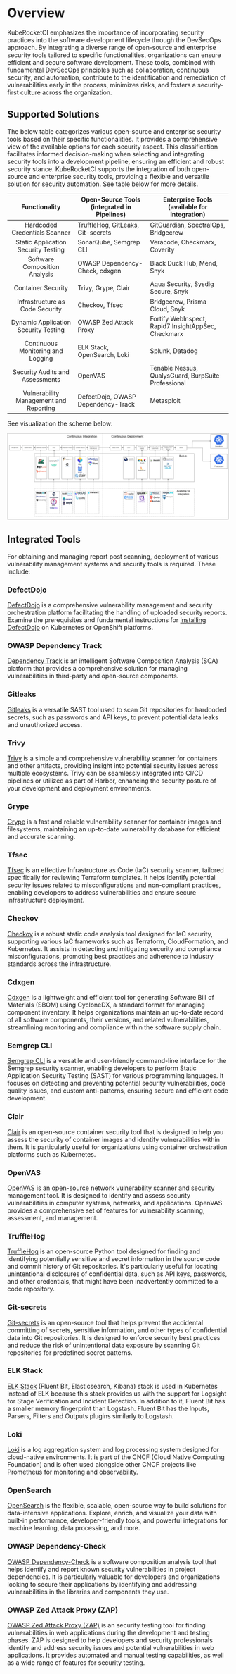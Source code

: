 # Overview

KubeRocketCI emphasizes the importance of incorporating security practices into the software development lifecycle through the DevSecOps approach. By integrating a diverse range of open-source and enterprise security tools tailored to specific functionalities, organizations can ensure efficient and secure software development. These tools, combined with fundamental DevSecOps principles such as collaboration, continuous security, and automation, contribute to the identification and remediation of vulnerabilities early in the process, minimizes risks, and fosters a security-first culture across the organization.

## Supported Solutions

The below table categorizes various open-source and enterprise security tools based on their specific functionalities. It provides a comprehensive view of the available options for each security aspect. This classification facilitates informed decision-making when selecting and integrating security tools into a development pipeline, ensuring an efficient and robust security stance. KubeRocketCI supports the integration of both open-source and enterprise security tools, providing a flexible and versatile solution for security automation. See table below for more details.

| Functionality                          | Open-Source Tools (integrated in Pipelines) | Enterprise Tools (available for Integration)           |
|:--------------------------------------:|---------------------------------------------|--------------------------------------------------------|
| Hardcoded Credentials Scanner          | TruffleHog, GitLeaks, Git-secrets           | GitGuardian, SpectralOps, Bridgecrew                   |
| Static Application Security Testing    | SonarQube, Semgrep CLI                      | Veracode, Checkmarx, Coverity                          |
| Software Composition Analysis          | OWASP Dependency-Check, cdxgen              | Black Duck Hub, Mend, Snyk                             |
| Container Security                     | Trivy, Grype, Clair                         | Aqua Security, Sysdig Secure, Snyk                     |
| Infrastructure as Code Security        | Checkov, Tfsec                              | Bridgecrew, Prisma Cloud, Snyk                         |
| Dynamic Application Security Testing   | OWASP Zed Attack Proxy                      | Fortify WebInspect, Rapid7 InsightAppSec, Checkmarx    |
| Continuous Monitoring and Logging      | ELK Stack, OpenSearch, Loki                 | Splunk, Datadog                                        |
| Security Audits and Assessments        | OpenVAS                                     | Tenable Nessus, QualysGuard, BurpSuite Professional    |
| Vulnerability Management and Reporting | DefectDojo, OWASP Dependency-Track          | Metasploit                                             |

See visualization the scheme below:

  ![Security tools in KubeRocketCI](../../assets/operator-guide/security-tools.png "Security tools in KubeRocketCI")

## Integrated Tools

For obtaining and managing report post scanning, deployment of various vulnerability management systems and security tools is required. These include:

### DefectDojo

[DefectDojo](https://www.defectdojo.com/) is a comprehensive vulnerability management and security orchestration platform facilitating the handling of uploaded security reports. Examine the prerequisites and fundamental instructions for [installing DefectDojo](../devsecops/defectdojo.md) on Kubernetes or OpenShift platforms.

### OWASP Dependency Track

[Dependency Track](https://dependencytrack.org/) is an intelligent Software Composition Analysis (SCA) platform that provides a comprehensive solution for managing vulnerabilities in third-party and open-source components.

### Gitleaks

[Gitleaks](https://github.com/zricethezav/gitleaks) is a versatile SAST tool used to scan Git repositories for hardcoded secrets, such as passwords and API keys, to prevent potential data leaks and unauthorized access.

### Trivy

[Trivy](https://github.com/aquasecurity/trivy) is a simple and comprehensive vulnerability scanner for containers and other artifacts, providing insight into potential security issues across multiple ecosystems. Trivy can be seamlessly integrated into CI/CD pipelines or utilized as part of Harbor, enhancing the security posture of your development and deployment environments.

### Grype

[Grype](https://github.com/anchore/grype) is a fast and reliable vulnerability scanner for container images and filesystems, maintaining an up-to-date vulnerability database for efficient and accurate scanning.

### Tfsec

[Tfsec](https://github.com/aquasecurity/tfsec) is an effective Infrastructure as Code (IaC) security scanner, tailored specifically for reviewing Terraform templates. It helps identify potential security issues related to misconfigurations and non-compliant practices, enabling developers to address vulnerabilities and ensure secure infrastructure deployment.

### Checkov

[Checkov](https://github.com/bridgecrewio/checkov) is a robust static code analysis tool designed for IaC security, supporting various IaC frameworks such as Terraform, CloudFormation, and Kubernetes. It assists in detecting and mitigating security and compliance misconfigurations, promoting best practices and adherence to industry standards across the infrastructure.

### Cdxgen

[Cdxgen](https://github.com/AppThreat/cdxgen) is a lightweight and efficient tool for generating Software Bill of Materials (SBOM) using CycloneDX, a standard format for managing component inventory. It helps organizations maintain an up-to-date record of all software components, their versions, and related vulnerabilities, streamlining monitoring and compliance within the software supply chain.

### Semgrep CLI

[Semgrep CLI](https://github.com/returntocorp/semgrep) is a versatile and user-friendly command-line interface for the Semgrep security scanner, enabling developers to perform Static Application Security Testing (SAST) for various programming languages. It focuses on detecting and preventing potential security vulnerabilities, code quality issues, and custom anti-patterns, ensuring secure and efficient code development.

### Clair

[Clair](https://github.com/quay/clair) is an open-source container security tool that is designed to help you assess the security of container images and identify vulnerabilities within them. It is particularly useful for organizations using container orchestration platforms such as Kubernetes.

### OpenVAS

[OpenVAS](https://openvas.org/) is an open-source network vulnerability scanner and security management tool. It is designed to identify and assess security vulnerabilities in computer systems, networks, and applications. OpenVAS provides a comprehensive set of features for vulnerability scanning, assessment, and management.

### TruffleHog

[TruffleHog](https://github.com/trufflesecurity/trufflehog) is an open-source Python tool designed for finding and identifying potentially sensitive and secret information in the source code and commit history of Git repositories. It's particularly useful for locating unintentional disclosures of confidential data, such as API keys, passwords, and other credentials, that might have been inadvertently committed to a code repository.

### Git-secrets

[Git-secrets](https://github.com/awslabs/git-secrets) is an open-source tool that helps prevent the accidental committing of secrets, sensitive information, and other types of confidential data into Git repositories. It is designed to enforce security best practices and reduce the risk of unintentional data exposure by scanning Git repositories for predefined secret patterns.

### ELK Stack

[ELK Stack](../../operator-guide/monitoring-and-observability/kibana-ilm-rollover.md) (Fluent Bit, Elasticsearch, Kibana) stack is used in Kubernetes instead of ELK because this stack provides us with the support for Logsight for Stage Verification and Incident Detection. In addition to it, Fluent Bit has a smaller memory fingerprint than Logstash. Fluent Bit has the Inputs, Parsers, Filters and Outputs plugins similarly to Logstash.

### Loki

[Loki](https://github.com/Neo23x0/Loki) is a log aggregation system and log processing system designed for cloud-native environments. It is part of the CNCF (Cloud Native Computing Foundation) and is often used alongside other CNCF projects like Prometheus for monitoring and observability.

### OpenSearch

[OpenSearch](https://opensearch.org/) is the flexible, scalable, open-source way to build solutions for data-intensive applications. Explore, enrich, and visualize your data with built-in performance, developer-friendly tools, and powerful integrations for machine learning, data processing, and more.

### OWASP Dependency-Check

[OWASP Dependency-Check](https://owasp.org/www-project-dependency-check/) is a software composition analysis tool that helps identify and report known security vulnerabilities in project dependencies. It is particularly valuable for developers and organizations looking to secure their applications by identifying and addressing vulnerabilities in the libraries and components they use.

### OWASP Zed Attack Proxy (ZAP)

[OWASP Zed Attack Proxy (ZAP)](https://www.zaproxy.org/) is an security testing tool for finding vulnerabilities in web applications during the development and testing phases. ZAP is designed to help developers and security professionals identify and address security issues and potential vulnerabilities in web applications. It provides automated and manual testing capabilities, as well as a wide range of features for security testing.
